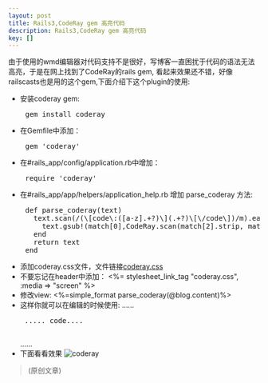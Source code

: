 ```yaml
---
layout: post
title: Rails3,CodeRay gem 高亮代码
description: Rails3,CodeRay gem 高亮代码
key: []
---
```

由于使用的wmd编辑器对代码支持不是很好，写博客一直困扰于代码的语法无法高亮，于是在网上找到了CodeRay的rails gem, 看起来效果还不错，好像railscasts也是用的这个gem,下面介绍下这个plugin的使用:

 - 安装coderay gem:
<pre>
    gem install coderay
</pre>
 - 在Gemfile中添加：
<pre>
    gem 'coderay'
</pre>
 - 在#rails_app/config/application.rb中增加：
<pre>
    require 'coderay'
</pre>
 - 在#rails_app/app/helpers/application_help.rb 增加 parse_coderay 方法:
<pre>
    def parse_coderay(text)
      text.scan(/(\[code\:([a-z].+?)\](.+?)\[\/code\])/m).each do |match|
        text.gsub!(match[0],CodeRay.scan(match[2].strip, match[1].to_sym).div(:css => :class))
      end
      return text
    end
</pre>
 - 添加coderay.css文件，文件链接[coderay.css][1]
 - 不要忘记在header中添加：
    <%= stylesheet_link_tag "coderay.css", :media => "screen" %>
 - 修改view:
    <%=simple_format parse_coderay(@blog.content)%>
 - 这样你就可以在编辑的时候使用:
    ......
    <pre>
    ..... code....
    </pre>
    ......
 - 下面看看效果
![coderay][2]

> (原创文章)


  [1]: https://github.com/tim-tang/everyday/blob/master/public/stylesheets/coderay.css "coderay"
  [2]: http://www.everyday-cn.com/system/pictures/941/large_code_ray.png?1319766033 "coderay"
